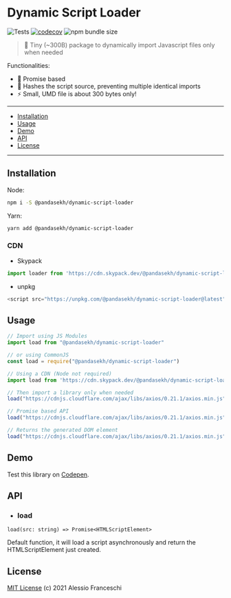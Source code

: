 # Dynamic Script Loader
![Tests](https://github.com/PandaSekh/Dynamic-Script-Loader/workflows/Tests/badge.svg)
[![codecov](https://codecov.io/gh/PandaSekh/Dynamic-Script-Loader/branch/master/graph/badge.svg?token=KTUH71UEZS)](https://codecov.io/gh/PandaSekh/Dynamic-Script-Loader)
![npm bundle size](https://img.shields.io/bundlephobia/minzip/@pandasekh/dynamic-script-loader@1.1.0)

> 🐼 Tiny (~300B) package to dynamically import Javascript files only when needed

Functionalities:
- 🤞 Promise based
- 🔎 Hashes the script source, preventing multiple identical imports
- ⚡️ Small, UMD file is about 300 bytes only!

* * *

- [Installation](#installation)
- [Usage](#usage)
- [Demo](#demo)
- [API](#api)
- [License](#license)

* * *

## Installation

Node:

```sh
npm i -S @pandasekh/dynamic-script-loader
```

Yarn:
```sh
yarn add @pandasekh/dynamic-script-loader
```

### CDN
- Skypack
```js 
import loader from 'https://cdn.skypack.dev/@pandasekh/dynamic-script-loader';
```

- unpkg
```js 
<script src="https://unpkg.com/@pandasekh/dynamic-script-loader@latest">
```

## Usage

```js
// Import using JS Modules
import load from "@pandasekh/dynamic-script-loader"

// or using CommonJS
const load = require("@pandasekh/dynamic-script-loader")

// Using a CDN (Node not required)
import load from 'https://cdn.skypack.dev/@pandasekh/dynamic-script-loader';

// Then import a library only when needed
load("https://cdnjs.cloudflare.com/ajax/libs/axios/0.21.1/axios.min.js")

// Promise based API
load("https://cdnjs.cloudflare.com/ajax/libs/axios/0.21.1/axios.min.js").then(() => console.log("Loaded!"))

// Returns the generated DOM element
load("https://cdnjs.cloudflare.com/ajax/libs/axios/0.21.1/axios.min.js").then(element => console.log(element.src))
```

## Demo
Test this library on [Codepen](https://codepen.io/pandasekh/pen/LYRXjYy).

## API 
- ### load
`load(src: string) => Promise<HTMLScriptElement>`

Default function, it will load a script asynchronously and return the HTMLScriptElement just created.

## License
[MIT License](https://github.com/PandaSekh/Dynamic-Script-Loader/blob/master/LICENSE) (c) 2021 Alessio Franceschi
